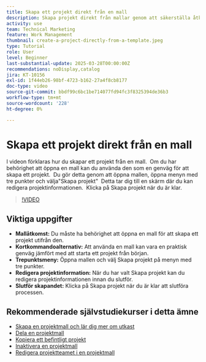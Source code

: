 ```yaml
---
title: Skapa ett projekt direkt från en mall
description: Skapa projekt direkt från mallar genom att säkerställa åtkomsträttigheter, använd menyn med tre punkter för att välja"Skapa projekt", redigera projektinformationen efter behov och slutföra processen för att få ett effektivt inställningsalternativ.
activity: use
team: Technical Marketing
feature: Work Management
thumbnail: create-a-project-directly-from-a-template.jpeg
type: Tutorial
role: User
level: Beginner
last-substantial-update: 2025-03-28T00:00:00Z
recommendations: noDisplay,catalog
jira: KT-10156
exl-id: 1f44eb26-98bf-4723-b162-27a4f8cb8177
doc-type: video
source-git-commit: bbdf99c6bc1be714077fd94fc3f8325394de36b3
workflow-type: tm+mt
source-wordcount: '228'
ht-degree: 0%

---
```


# Skapa ett projekt direkt från en mall

I videon förklaras hur du skapar ett projekt från en mall. &#x200B; Om du har behörighet att öppna en mall kan du använda den som en genväg för att skapa ett projekt. &#x200B; Du gör detta genom att öppna mallen, öppna menyn med tre punkter och välja&quot;Skapa projekt&quot; &#x200B; Detta tar dig till en skärm där du kan redigera projektinformationen. &#x200B; Klicka på Skapa projekt när du är klar. &#x200B;

>[!VIDEO](https://video.tv.adobe.com/v/3456017/?quality=12&learn=on&enablevpops=1&captions=swe)

## Viktiga uppgifter

* **Mallåtkomst:** Du måste ha behörighet att öppna en mall för att skapa ett projekt utifrån den. &#x200B;
* **Kortkommandoalternativ:** Att använda en mall kan vara en praktisk genväg jämfört med att starta ett projekt från början. &#x200B;
* **Trepunktsmeny:** Öppna mallen och välj Skapa projekt på menyn med tre punkter. &#x200B;
* **Redigera projektinformation:** När du har valt Skapa projekt kan du redigera projektinformationen innan du slutför. &#x200B;
* **Slutför skapandet:** Klicka på Skapa projekt när du är klar att slutföra processen. &#x200B;


## Rekommenderade självstudiekurser i detta ämne

* [Skapa en projektmall och lär dig mer om utkast](/help/manage-work/create-and-manage-project-templates/create-a-project-template.md)
* [Dela en projektmall](/help/manage-work/create-and-manage-project-templates/share-a-project-template.md)
* [Kopiera ett befintligt projekt](/help/manage-work/manage-projects/copy-an-existing-project.md)
* [Inaktivera en projektmall](/help/manage-work/create-and-manage-project-templates/deactivate-a-project-template.md)
* [Redigera projektteamet i en projektmall](/help/manage-work/create-and-manage-project-templates/edit-the-project-team-in-a-project-template.md)
